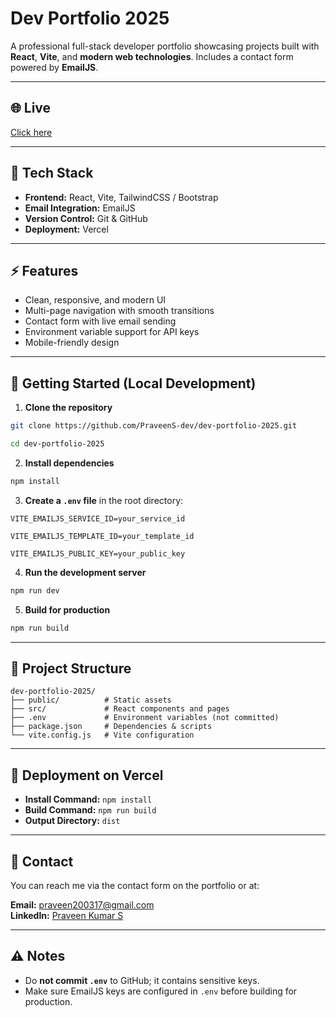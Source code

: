 # Dev Portfolio 2025

A professional full-stack developer portfolio showcasing projects built with **React**, **Vite**, and **modern web technologies**. Includes a contact form powered by **EmailJS**.

---

## 🌐 Live

[Click here](https://dev-portfolio-2025-pearl.vercel.app/)

---

## 🔧 Tech Stack

- **Frontend:** React, Vite, TailwindCSS / Bootstrap  
- **Email Integration:** EmailJS  
- **Version Control:** Git & GitHub  
- **Deployment:** Vercel  

---

## ⚡ Features

- Clean, responsive, and modern UI  
- Multi-page navigation with smooth transitions  
- Contact form with live email sending  
- Environment variable support for API keys  
- Mobile-friendly design  

---

## 🚀 Getting Started (Local Development)

1. **Clone the repository**
```bash
git clone https://github.com/PraveenS-dev/dev-portfolio-2025.git

cd dev-portfolio-2025
```

2. **Install dependencies**
```bash
npm install
```

3. **Create a `.env` file** in the root directory:
```env
VITE_EMAILJS_SERVICE_ID=your_service_id

VITE_EMAILJS_TEMPLATE_ID=your_template_id

VITE_EMAILJS_PUBLIC_KEY=your_public_key
```

4. **Run the development server**
```bash
npm run dev
```

5. **Build for production**
```bash
npm run build
```

---

## 📂 Project Structure

```
dev-portfolio-2025/
├── public/          # Static assets
├── src/             # React components and pages
├── .env             # Environment variables (not committed)
├── package.json     # Dependencies & scripts
└── vite.config.js   # Vite configuration
```

---

## 🔧 Deployment on Vercel

- **Install Command:** `npm install`  
- **Build Command:** `npm run build`  
- **Output Directory:** `dist`

---

## 📧 Contact

You can reach me via the contact form on the portfolio or at:

**Email:** praveen200317@gmail.com  
**LinkedIn:** [Praveen Kumar S](https://www.linkedin.com/in/praveen-kumar-b445192ab)

---

## ⚠ Notes

- Do **not commit `.env`** to GitHub; it contains sensitive keys.  
- Make sure EmailJS keys are configured in `.env` before building for production.

